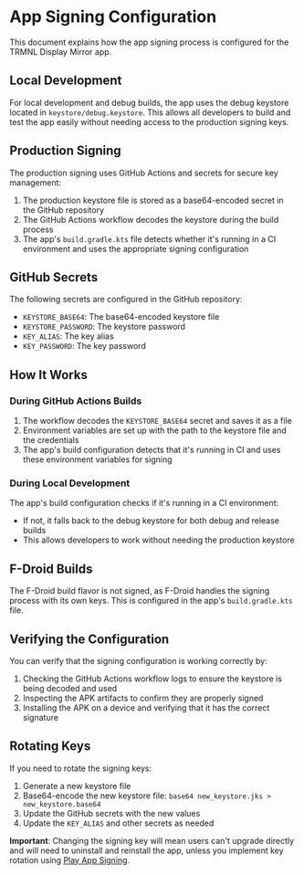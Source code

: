 # App Signing Configuration

This document explains how the app signing process is configured for the TRMNL Display Mirror app.

## Local Development

For local development and debug builds, the app uses the debug keystore located in `keystore/debug.keystore`. This allows all developers to build and test the app easily without needing access to the production signing keys.

## Production Signing

The production signing uses GitHub Actions and secrets for secure key management:

1. The production keystore file is stored as a base64-encoded secret in the GitHub repository
2. The GitHub Actions workflow decodes the keystore during the build process
3. The app's `build.gradle.kts` file detects whether it's running in a CI environment and uses the appropriate signing configuration

## GitHub Secrets

The following secrets are configured in the GitHub repository:

- `KEYSTORE_BASE64`: The base64-encoded keystore file
- `KEYSTORE_PASSWORD`: The keystore password
- `KEY_ALIAS`: The key alias
- `KEY_PASSWORD`: The key password

## How It Works

### During GitHub Actions Builds

1. The workflow decodes the `KEYSTORE_BASE64` secret and saves it as a file
2. Environment variables are set up with the path to the keystore file and the credentials
3. The app's build configuration detects that it's running in CI and uses these environment variables for signing

### During Local Development

The app's build configuration checks if it's running in a CI environment:
- If not, it falls back to the debug keystore for both debug and release builds
- This allows developers to work without needing the production keystore

## F-Droid Builds

The F-Droid build flavor is not signed, as F-Droid handles the signing process with its own keys. This is configured in the app's `build.gradle.kts` file.

## Verifying the Configuration

You can verify that the signing configuration is working correctly by:

1. Checking the GitHub Actions workflow logs to ensure the keystore is being decoded and used
2. Inspecting the APK artifacts to confirm they are properly signed
3. Installing the APK on a device and verifying that it has the correct signature

## Rotating Keys

If you need to rotate the signing keys:

1. Generate a new keystore file
2. Base64-encode the new keystore file: `base64 new_keystore.jks > new_keystore.base64`
3. Update the GitHub secrets with the new values
4. Update the `KEY_ALIAS` and other secrets as needed

**Important**: Changing the signing key will mean users can't upgrade directly and will need to uninstall and reinstall the app, unless you implement key rotation using [Play App Signing](https://developer.android.com/studio/publish/app-signing#app-signing-google-play).
